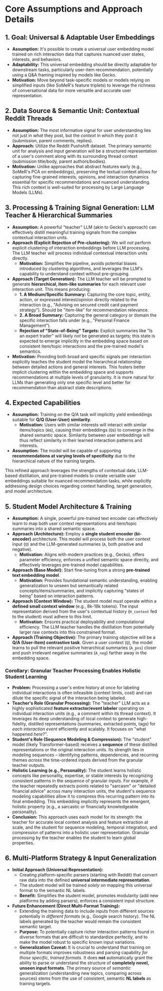 # Core Assumptions and Approach Details

## 1. Goal: Universal & Adaptable User Embeddings

*   **Assumption:** It's possible to create a universal user embedding model trained on rich interaction data that captures nuanced user states, interests, and behaviors.
*   **Adaptability:** This universal embedding should be directly adaptable for downstream tasks, particularly user-item recommendation, potentially using a Q&A framing inspired by models like Gecko.
*   **Motivation:** Move beyond task-specific models or models relying on simplified inputs (like SoMeR's feature triplets) to leverage the richness of conversational data for more versatile and accurate user representation.

## 2. Data Source & Semantic Unit: Contextual Reddit Threads

*   **Assumption:** The most informative signal for user understanding lies not just in *what* they post, but the *context* in which they post it (submission, parent comments, replies).
*   **Approach:** Utilize the Reddit Pushshift dataset. The primary semantic unit for analysis and input generation will be a structured representation of a user's comment along with its surrounding thread context (submission title/body, parent authors/bodies).
*   **Motivation:** Unlike approaches that abstract features early (e.g., SoMeR's PCA on embeddings), preserving the textual context allows for capturing fine-grained interests, opinions, and interaction dynamics essential for specific recommendations and nuanced understanding. This rich context is well-suited for processing by Large Language Models (LLMs).

## 3. Processing & Training Signal Generation: LLM Teacher & Hierarchical Summaries

*   **Assumption:** A powerful "teacher" LLM (akin to Gecko's approach) can effectively distill meaningful training signals from the complex contextual interaction units.
*   **Approach (Explicit Rejection of Pre-clustering):** We will *not* perform explicit clustering of interaction embeddings before LLM processing. The LLM teacher will process individual contextual interaction units directly.
    *   **Motivation:** Simplifies the pipeline, avoids potential biases introduced by clustering algorithms, and leverages the LLM's capability to understand context without pre-grouping.
*   **Approach (Target Generation):** The LLM teacher will be prompted to generate **hierarchical, item-like summaries** for each relevant user interaction unit. This means producing:
    *   **1. A Medium/Specific Summary:** Capturing the core topic, entity, action, or expressed interest/opinion directly related to the interaction (e.g., "Advising on secured credit card payment strategy"). Should be "item-like" for recommendation relevance.
    *   **2. A Broad Summary:** Capturing the general category or domain the specific interaction falls under (e.g., "Personal Finance Management").
    *   **Rejection of "State-of-Being" Targets:** Explicit summaries like "Is an expert trader" will likely *not* be generated as targets; this state is expected to emerge implicitly in the embedding space based on consistent item/topic interactions and the pre-trained model's semantics.
*   **Motivation:** Providing both broad and specific signals per interaction explicitly teaches the student model the hierarchical relationship between detailed actions and general interests. This fosters better implicit clustering within the embedding space and supports recommendations at multiple levels of granularity. It is more natural for LLMs than generating only one specific level and better for recommendation than abstract state descriptions.

## 4. Expected Capabilities

*   **Assumption:** Training on the Q/A task will implicitly yield embeddings suitable for **Q/Q (User-User) similarity**.
    *   **Motivation:** Users with similar interests will interact with similar items/topics (`A`s), causing their embeddings (`Q`s) to converge in the shared semantic space. Similarity between user embeddings will thus reflect similarity in their learned interaction patterns and interests.
*   **Assumption:** The model will be capable of supporting **recommendations at varying levels of specificity** due to the hierarchical nature of the training targets.

This refined approach leverages the strengths of contextual data, LLM-based distillation, and pre-trained models to create versatile user embeddings suitable for nuanced recommendation tasks, while explicitly addressing design choices regarding context handling, target generation, and model architecture.

## 5. Student Model Architecture & Training

*   **Assumption:** A single, powerful pre-trained text encoder can effectively learn to map both user context representations and item/topic summaries into a shared semantic space.
*   **Approach (Architecture):** Employ a **single student encoder (bi-encoder)** architecture. This model will process both the user context input (`Q`) and the LLM-generated summaries (`A`, both positive and negative).
    *   **Motivation:** Aligns with modern practices (e.g., Gecko), offers parameter efficiency, enforces a unified semantic space directly, and effectively leverages pre-trained model capabilities.
*   **Approach (Base Model):** Start fine-tuning from a strong **pre-trained text embedding model**.
    *   **Motivation:** Provides foundational semantic understanding, enabling generalization to unseen but semantically related concepts/items/summaries, and implicitly capturing "states of being" based on interaction patterns.
*   **Approach (Context Window):** The student model must operate within a **defined small context window** (e.g., 8k-16k tokens). The input representation derived from the user's contextual history (`H_context` fed to the student) must adhere to this limit.
    *   **Motivation:** Ensures practical deployability and computational efficiency. The LLM teacher handles the distillation from potentially larger raw contexts into this constrained format.
*   **Approach (Training Objective):** The primary training objective will be a **Q/A (User-Item) contrastive task**. Given a user context (`Q`), the model learns to pull the relevant positive hierarchical summaries (`A_pos`) closer and push irrelevant negative summaries (`A_neg`) farther away in the embedding space.

### Corollary: Granular Teacher Processing Enables Holistic Student Learning

-   **Problem:** Processing a user's entire history at once for labeling individual interactions is often infeasible (context limits, cost) and can dilute the specific signal of the interaction being labeled.
-   **Teacher's Role (Granular Processing):** The "teacher" LLM acts as a highly sophisticated **feature extractor/event labeler** operating on individual interaction units (e.g., a comment within its thread context). It leverages its deep understanding of local context to generate high-fidelity, distilled representations (summaries, extracted points, tags) for *each interaction event* efficiently and scalably. It focuses on "what happened *here*?".
-   **Student's Role (Sequence Modeling & Compression):** The "student" model (likely Transformer-based) receives a **sequence** of these distilled representations or the original interaction units. Its strength lies in modeling sequences – identifying patterns, dependencies, and recurring themes *across* the time-ordered inputs derived from the granular teacher outputs.
-   **Holistic Learning (e.g., Personality):** The student learns holistic concepts like personality, expertise, or stable interests by recognizing consistent patterns in the sequence of granular inputs. For example, if the teacher repeatedly extracts points related to "sarcasm" or "detailed financial advice" across many interaction units, the student's sequence modeling capabilities allow it to compress this recurring pattern into its final embedding. This embedding implicitly represents the emergent, holistic property (e.g., a sarcastic or financially knowledgeable personality).
-   **Conclusion:** This approach uses each model for its strength: the teacher for accurate local context analysis and feature extraction at scale, and the student for sequence modeling, temporal integration, and compression of patterns into a holistic user representation. Granular processing by the teacher enables the student to learn global properties.

## 6. Multi-Platform Strategy & Input Generalization 

*   **Initial Approach (Universal Representation):**
    *  Creating platform-specific parsers (starting with Reddit) that convert raw data into the defined **universal intermediate representation**.
    *   The student model will be trained *solely* on mapping this universal format to the semantic NL labels.
    *   **Benefit:** Simplifies the student model, promotes modularity (add new platforms by adding parsers), enforces a consistent input structure.
*   **Future Enhancement (Direct Multi-Format Training):**
    *   Extending the training data to include inputs from different sources potentially in *different formats* (e.g., Google search history). The NL labels generated by the teacher would remain the consistent semantic target.
    *   **Purpose:** To potentially capture richer interaction patterns found in diverse formats that are difficult to standardize perfectly, and to make the model robust to specific known input variations.
    *   **Generalization Caveat:** It is crucial to understand that training on multiple formats improves robustness and parsing capability *for those specific, trained formats*. It does **not** automatically grant the ability to parse or understand the structure of **completely novel, unseen input formats**. The primary source of *semantic* generalization (understanding new topics, comparing across sources) stems from the use of consistent, semantic **NL labels** as training targets.
